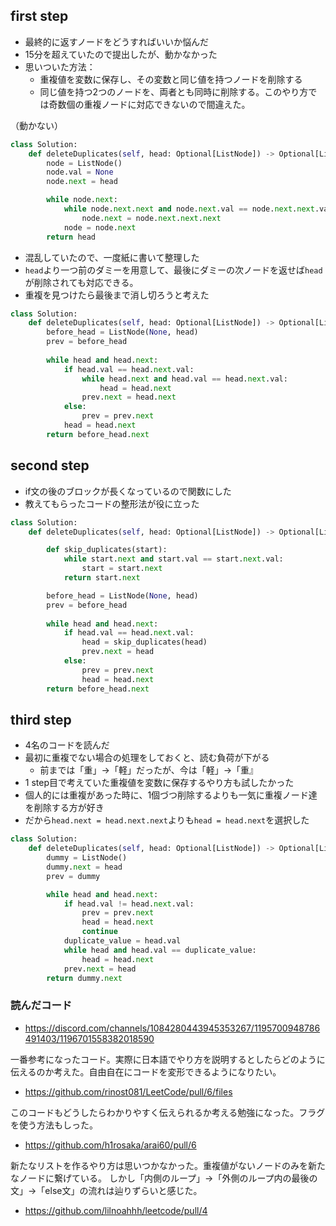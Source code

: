 ## first step

- 最終的に返すノードをどうすればいいか悩んだ
- 15分を超えていたので提出したが、動かなかった
- 思いついた方法：
	- 重複値を変数に保存し、その変数と同じ値を持つノードを削除する
	- 同じ値を持つ2つのノードを、両者とも同時に削除する。このやり方では奇数個の重複ノードに対応できないので間違えた。

（動かない）
```python
class Solution:
    def deleteDuplicates(self, head: Optional[ListNode]) -> Optional[ListNode]:
        node = ListNode()
        node.val = None
        node.next = head

        while node.next:
            while node.next.next and node.next.val == node.next.next.val:
                node.next = node.next.next.next
            node = node.next
        return head
```

- 混乱していたので、一度紙に書いて整理した
- `head`より一つ前のダミーを用意して、最後にダミーの次ノードを返せば`head`が削除されても対応できる。
- 重複を見つけたら最後まで消し切ろうと考えた

```python
class Solution:
    def deleteDuplicates(self, head: Optional[ListNode]) -> Optional[ListNode]:
        before_head = ListNode(None, head)
        prev = before_head
        
        while head and head.next:
            if head.val == head.next.val:
                while head.next and head.val == head.next.val:
                    head = head.next
                prev.next = head.next
            else:
                prev = prev.next
            head = head.next
        return before_head.next
```

## second step

- if文の後のブロックが長くなっているので関数にした
- 教えてもらったコードの整形法が役に立った

```python
class Solution:
    def deleteDuplicates(self, head: Optional[ListNode]) -> Optional[ListNode]:

        def skip_duplicates(start):
            while start.next and start.val == start.next.val:
                start = start.next
            return start.next

        before_head = ListNode(None, head)
        prev = before_head
        
        while head and head.next:
            if head.val == head.next.val:
                head = skip_duplicates(head)
                prev.next = head
            else:
                prev = prev.next
                head = head.next
        return before_head.next
```

## third step

- 4名のコードを読んだ
- 最初に重複でない場合の処理をしておくと、読む負荷が下がる
	- 前までは「重」→「軽」だったが、今は「軽」→「重』
- 1 step目で考えていた重複値を変数に保存するやり方も試したかった
- 個人的には重複があった時に、1個づつ削除するよりも一気に重複ノード達を削除する方が好き
- だから`head.next = head.next.next`よりも`head = head.next`を選択した


```python
class Solution:
    def deleteDuplicates(self, head: Optional[ListNode]) -> Optional[ListNode]:
        dummy = ListNode()
        dummy.next = head
        prev = dummy

        while head and head.next:
            if head.val != head.next.val:
                prev = prev.next
                head = head.next
                continue
            duplicate_value = head.val
            while head and head.val == duplicate_value:
                head = head.next
            prev.next = head
        return dummy.next
```

### 読んだコード

- https://discord.com/channels/1084280443945353267/1195700948786491403/1196701558382018590

一番参考になったコード。実際に日本語でやり方を説明するとしたらどのように伝えるのか考えた。自由自在にコードを変形できるようになりたい。

- https://github.com/rinost081/LeetCode/pull/6/files

このコードもどうしたらわかりやすく伝えられるか考える勉強になった。フラグを使う方法もしった。

- https://github.com/h1rosaka/arai60/pull/6

新たなリストを作るやり方は思いつかなかった。重複値がないノードのみを新たなノードに繋げている。
しかし「内側のループ」→「外側のループ内の最後の文」→「else文」の流れは辿りずらいと感じた。

- https://github.com/lilnoahhh/leetcode/pull/4
